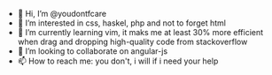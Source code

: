 - 👋 Hi, I’m @youdontfcare
- 👀 I’m interested in css, haskel, php and not to forget html
- 🌱 I’m currently learning vim, it maks me at least 30% more efficient when drag and dropping high-quality code from stackoverflow
- 💞️ I’m looking to collaborate on angular-js
- 📫 How to reach me: you don't, i will if i need your help

<!---
youdontfcare/youdontfcare is a ✨ special ✨ repository because its `README.md` (this file) appears on your GitHub profile.
You can click the Preview link to take a look at your changes.
--->
